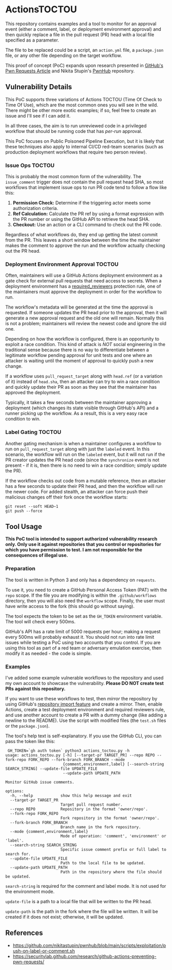 # ActionsTOCTOU

This repository contains examples and a tool to monitor for an approval event (either a comment, label, or deployment environment approval) and then quickly replace a file in the pull request (PR) head with a local file specified as a parameter.

The file to be replaced could be a script, an `action.yml` file, a `package.json` file, or any other file depending on the target workflow.

This proof of concept (PoC) expands upon research presented in [GitHub's Pwn Requests Article](https://securitylab.github.com/research/github-actions-preventing-pwn-requests/) and Nikita Stupin's [PwnHub](https://github.com/nikitastupin/pwnhub) repository.

## Vulnerability Details

This PoC supports three variations of Actions TOCTOU (Time Of Check to Time Of Use), which are the most common ones you will see in the wild. There might be other more exotic examples; if so, feel free to create an issue and I'll see if I can add it.

In all three cases, the aim is to run unreviewed code in a privileged workflow that should be running code that has _per-run_ approval.

This PoC focuses on Public Poisoned Pipeline Execution, but it is likely that these techniques also apply to internal CI/CD red-team scenarios (such as production deployment workflows that require two person review).

### Issue Ops TOCTOU

This is probably the most common form of the vulnerability. The `issue_comment` trigger does not contain the pull request head SHA, so most workflows that implement issue ops to run PR code tend to follow a flow like this:

1. **Permission Check:** Determine if the triggering actor meets some authorization criteria.
2. **Ref Calculation:** Calculate the PR ref by using a format expression with the PR number or using the GitHub API to retrieve the head SHA.
3. **Checkout:** Use an action or a CLI command to check out the PR code.

Regardless of what workflows do, they end up getting the latest commit from the PR. This leaves a short window between the time the maintainer makes the comment to approve the run and the workflow actually checking out the PR head.

### Deployment Environment Approval TOCTOU

Often, maintainers will use a GitHub Actions deployment environment as a gate check for external pull requests that need access to secrets. When a deployment environment has a [required_reviewers](https://docs.github.com/en/actions/deployment/targeting-different-environments/using-environments-for-deployment#required-reviewers) protection rule, one of the maintainers must approve the deployment in order for the workflow to run.

The workflow's metadata will be generated at the time the approval is requested. If someone updates the PR head prior to the approval, then it will generate a new approval request and the old one will remain. Normally this is not a problem; maintainers will review the newest code and ignore the old one.

Depending on how the workflow is configured, there is an opportunity to exploit a race condition. This kind of attack is *NOT* social engineering in the traditional sense because there is no way to differentiate between a legitimate workflow pending approval for unit tests and one where an attacker is waiting until the moment of approval to quickly push a new change.

If a workflow uses `pull_request_target` along with `head.ref` (or a variation of it) instead of `head.sha`, then an attacker can try to win a race condition and quickly update their PR as soon as they see that the maintainer has approved the deployment.

Typically, it takes a few seconds between the maintainer approving a deployment (which changes its state visible through GitHub's API) and a runner picking up the workflow. As a result, this is a very easy race condition to win.

### Label Gating TOCTOU

Another gating mechanism is when a maintainer configures a workflow to run on `pull_request_target` along with just the `labeled` event. In this scenario, the workflow will run on the `labeled` event, but it will not run if the PR creator updates the PR head code (since the `synchronize` event is not present - if it is, then there is no need to win a race condition; simply update the PR).

If the workflow checks out code from a mutable reference, then an attacker has a few seconds to update their PR head, and then the workflow will run the newer code. For added stealth, an attacker can force push their malicious changes off their fork once the workflow starts:

```
git reset --soft HEAD~1
git push --force
```

## Tool Usage

**This PoC tool is intended to support authorized vulnerability research only. Only use it against repositories that you control or repositories for which you have permission to test. I am not responsible for the consequences of illegal use.**

### Preparation

The tool is written in Python 3 and only has a dependency on `requests`.

To use it, you need to create a GitHub Personal Access Token (PAT) with the `repo` scope. If the file you are modifying is within the `.github/workflows` directory, then you will also need the `workflow` scope. Finally, the user must have write access to the fork (this should go without saying).

The tool expects the token to be set as the `GH_TOKEN` environment variable. The tool will check every 500ms.

GitHub's API has a rate limit of 5000 requests per hour; making a request every 500ms will probably exhaust it. You should not run into rate limit issues while testing a PoC using two accounts that you control. If you are using this tool as part of a red team or adversary emulation exercise, then modify it as needed - the code is simple.

### Examples

I've added some example vulnerable workflows to the repository and used my own account to showcase the vulnerability. **Please DO NOT create test PRs against this repository.**

If you want to use these workflows to test, then _mirror_ the repository by using GitHub's [repository import feature](https://github.com/new/import) and create a mirror. Then, enable Actions, create a test deployment environment and required reviewers rule, and use another account to create a PR with a dummy change (like adding a newline to the README). Use the script with modified files (the `test.sh` files or the `package.json`).

The tool's help text is self-explanatory. If you use the GitHub CLI, you can pass the token like this:
```
 GH_TOKEN=`gh auth token` python3 actions_toctou.py -h
usage: actions_toctou.py [-h] [--target-pr TARGET_PR] --repo REPO --fork-repo FORK_REPO --fork-branch FORK_BRANCH --mode
                         {comment,environment,label} [--search-string SEARCH_STRING] --update-file UPDATE_FILE
                         --update-path UPDATE_PATH

Monitor GitHub issue comments.

options:
  -h, --help            show this help message and exit
  --target-pr TARGET_PR
                        Target pull request number.
  --repo REPO           Repository in the format 'owner/repo'.
  --fork-repo FORK_REPO
                        Fork repository in the format 'owner/repo'.
  --fork-branch FORK_BRANCH
                        Branch name in the fork repository.
  --mode {comment,environment,label}
                        Mode of operation: 'comment', 'environment' or 'label'.
  --search-string SEARCH_STRING
                        Specific issue comment prefix or full label to search for.
  --update-file UPDATE_FILE
                        Path to the local file to be updated.
  --update-path UPDATE_PATH
                        Path in the repository where the file should be updated.
```

`search-string` is required for the comment and label mode. It is not used for the environment mode.

`update-file` is a path to a local file that will be written to the PR head.

`update-path` is the path in the fork where the file will be written. It will be created if it does not exist; otherwise, it will be updated.

## References

* https://github.com/nikitastupin/pwnhub/blob/main/scripts/exploitation/push-on-label-or-comment.sh
* https://securitylab.github.com/research/github-actions-preventing-pwn-requests/
